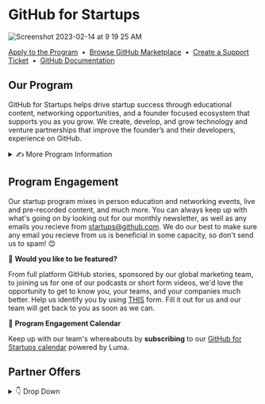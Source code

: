 # GitHub for Startups
![Screenshot 2023-02-14 at 9 19 25 AM](https://user-images.githubusercontent.com/104146251/218780432-672ddba0-ac7f-4990-8e8d-9428cddc6ccb.png)

[Apply to the Program](https://github.com/enterprise/startups#get-started)
&nbsp;•&nbsp;
[Browse GitHub Marketplace](https://github.com/marketplace?type=)
&nbsp;•&nbsp;
[Create a Support Ticket](https://support.github.com/contact?tags=hh-github-for-startups)
&nbsp;•&nbsp;
[GitHub Documentation](https://docs.github.com/en)

## Our Program

GitHub for Startups helps drive startup success through educational content, networking opportunities, and a founder focused ecosystem that supports you as you grow. We create, develop, and grow technology and venture partnerships that improve the founder’s and their developers, experience on GitHub. 

<details><summary>  ✍️ More Program Information
  </summary>
 
 **🖋️ Startup Eligibility** 

- Must be an early-stage startup that is funded (up to  Series A) or associated with a GitHub for Startups partner. This can be an investor, accelerator, or startup support organization.  **A full list of GitHub for Startups partners can be found [here](https://github.com/enterprise/startups/partners).**
- Must not be a current GitHub Enterprise customer or have previously received credits for GitHub Enterprise


**👨‍💻 Startup Benefits**

- _Free GitHub Enterprise_: 20 seats of GHE for 12 months for year 1 and and additional 50% off 20 seats in year 2 for portfolio companies **affiliated with a GitHub for Startups partner.**
- [_Free GitHub Advanced Security_](https://resources.github.com/contact/security/): 20 seats of GHAS for 12 months for year 1 and and additional 50% off 20 seats in year 2 for portfolio companies **affiliated with a GitHub for Startups partner.**
- _Tailored product guidance_: Startup-friendly onboarding and in-product experience, office hours, and technical best practice sharing.

**📝 Additional Program Resources**

- [**GitHub for Startups Program Guide**](https://github.com/GitHub-for-Startups/Global-Repo/blob/main/Program%20Guide.md): For common questions you might have about the program.

- [**GFS YouTube Channel**](https://www.youtube.com/playlist?list=PL0lo9MOBetEG3s9zocf4H1UiaS44ZL-W0): Keep up on all the live and virtual educational sessions we've put on for companies like you.

 - **[GitHub Documentation](https://docs.github.com/en)**: In need of some extra help? This is the place for you to get documentation on anything you may need. 

</details>
 
 ## Program Engagement

Our startup program mixes in person education and networking events, live and pre-recorded content, and much more. You can always keep up with what's going on by looking out for our monthly newsletter, as well as any emails you recieve from startups@github.com. We do our best to make sure any email you recieve from us is beneficial in some capacity, so don't send us to spam! 😊

📓 **Would you like to be featured?**

From full platform GitHub stories, sponsored by our global marketing team, to joining us for one of our podcasts or short form videos, we'd love the opportunity to get to know you, your teams, and your companies much better. Help us identify you by using [THIS](https://docs.google.com/forms/d/1GQpwao5YRfDXnSoNbWEBzVatFTdh4zqXv5Xvgl0Uwa4/prefill) form. Fill it out for us and our team will get back to you as soon as we can.

📆 **Program Engagement Calendar**

Keep up with our team's whereabouts by **subscribing** to our [GitHub for Startups calendar](https://lu.ma/githubforstartups) powered by Luma.

 ## Partner Offers
 <details><summary> 👇 Drop Down
 </summary>
   
- 📓 Notion for Startups I The connected workspace: Apply [here](https://www.notion.so/startups?utm_medium=partner&utm_source=startup_partner&utm_campaign=startup-program-partner-githubforstartups). Code “STARTUP4110P36612”.

- 🔐 Auth0 for Startups, powered by Okta I Modern Identity Management: Apply [here](https://autheco.atlassian.net/servicedesk/customer/portal/4/group/9/create/104).

- 🧑‍💻 Retool for Startups I Low-code development platform: Apply [here](https://retool.typeform.com/to/qGcaOOHW?typeform-source=www.google.com#partnername=github).

- 🏢 Segment for Startups I Customer data platform: Apply [here](https://airtable.com/appWuAJMn1DPivGcE/shrLP3GSZnxt1WT2v?prefill_Partner%20Code=startups.github.com&hide_Partner%20Code=true&hide_Segment%20Code=true). 

- 🌎 Deel for Startups I Global payroll and compliance: Apply [here](https://www.deel.com/partners/github?gspk=Y29yZXlkb2xpazQzNTE&gsxid=Zgfro12zYPCB&pscd=get.deel.com).

- 🤝 Zendesk for Startups I The complete customer service solution: Apply [here](https://www.zendesk.com/campaign/partner-startups/?partner_account=0016R00003GU5buQAD).

- 💳 Brex I Your all-in-one financial stack: Apply [here](https://www.brex.com/solutions/startups?partnerId=githubforstartups).

- ✌️ AngelList I Cap table, fundraising, banking - all in one place: Apply [here](https://www.angellist.com/startups). Code: “GithubAngelList1414” at checkout.

- 🔍 Algolia Startup Program I Search and discovery platform: Apply [here](https://www.algolia.com/industries-and-solutions/startups/?utm_source=github&tf_5155386403601=github).

- 💸 Capchase I Non-dilutive growth financing: Apply [here](https://www.capchase.com/partners/github-for-startups).

- 📤 DocSend I Secure pitch deck and fundraising platform: Apply [here](https://try.docsend.com/github).

- 📊 Datadog for Startups I Real-time infrastructure and application performance monitoring: Apply [here](https://www.datadoghq.com/partner/datadog-for-startups/).
 </details>
